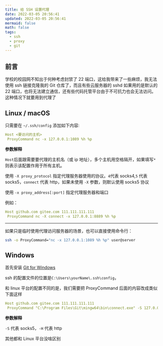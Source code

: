 ```yaml
---
title: 给 SSH 设置代理
date: 2022-03-05 20:56:41
updated: 2022-03-05 20:56:41
mermaid: false
math: false
tags:
  - ssh
  - proxy
  - git
---
```


## 前言

学校的校园网不知出于何种考虑封禁了 22 端口，这给我带来了一些麻烦，我无法使用 ssh 链接克隆我的 Git 仓库了，而且有些云服务器的 sshd 如果用的是默认的 22 端口，也将无法建立通信，还有些代码托管平台由于不可抗力也会无法访问。这种情况下就要用到代理了

## Linux / macOS

只需要在 `~/.ssh/config` 添加如下内容:

```yaml
Host <要访问的主机>
 ProxyCommand nc -x 127.0.0.1:1089 %h %p
```

**参数解释**

`Host`后面跟需要要代理的主机名（或 ip 地址），多个主机用空格隔开，如果填写`*`则表示该配置作用于所有主机。

使用 `-X proxy_protocol` 指定代理服务器使用的协议。`4`代表 socks4,`5` 代表 socks5，`connect` 代表 http，如果未使用 `-X` 参数，则默认使用 socks5 协议

使用 `-x proxy_address[:port]` 指定代理服务器和端口

例如：

```yaml
Host github.com gitee.com 111.111.111.111
 ProxyCommand nc -X connect -x 127.0.0.1:8889 %h %p
```

---

如果只是临时使用代理访问服务器的场景，也可以直接使用命令行：

```bash
ssh -o ProxyCommand="nc -x 127.0.0.1:1089 %h %p" user@server
```

## Windows

首先安装 [Git for Windows](https://git-scm.com/download/win)

ssh 的配置文件的位置是`C:\Users\yourName\.ssh\config`，

和 linux 平台的配置不同的是，我们需要把 ProxyCommand 后面的内容改成类似下面这样

```yaml
Host github.com gitee.com 111.111.111.111
 ProxyCommand "C:\Program Files\Git\mingw64\bin\connect.exe" -S 127.0.0.1:10808 %h %p
```

**参数解释**

`-S` 代表 socks5，`-H` 代表 http

其他都和 Linux 平台没啥区别
